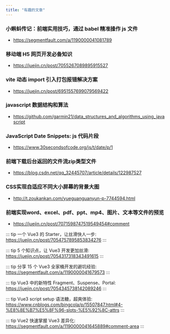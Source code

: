 ```yaml
---
title: "有趣的文章"
---
```


### 小蝌蚪传记：前端实用技巧，通过 babel 精准操作 js 文件

- https://segmentfault.com/a/1190000041081789

### 移动端 H5 网页开发必备知识

- https://juejin.cn/post/7055267089895915527

### vite 动态 import 引入打包报错解决方案

- https://juejin.cn/post/6951557699079569422

### javascript 数据结构和算法

- https://github.com/garmin21/data_structures_and_algorithms_using_javascript

### JavaScript Date Snippets: js 代码片段

- https://www.30secondsofcode.org/js/t/date/p/1


### 前端下载后台返回的文件流zip类型文件

- https://blog.csdn.net/qq_32445707/article/details/122987527


### CSS实现自适应不同大小屏幕的背景大图

- http://t.zoukankan.com/yueguanguanyun-p-7744594.html


### 前端实现word、excel、pdf、ppt、mp4、图片、文本等文件的预览

- https://juejin.cn/post/7071598747519549454#comment


::: tip
一个 Vue3 的 Starter，让丝滑快人一步: <a href="https://juejin.cn/post/7054757895853834276">https://juejin.cn/post/7054757895853834276</a>
:::

::: tip
5 个知识点，让 Vue3 开发更加丝滑: <a href="https://juejin.cn/post/7054317318343491615">https://juejin.cn/post/7054317318343491615</a>
:::

::: tip
分享 15 个 Vue3 全家桶开发的避坑经验: <a href="https://segmentfault.com/a/1190000041679573">https://segmentfault.com/a/1190000041679573</a>
:::

::: tip
Vue3 中的新特性 Fragment、Suspense、Portal: <a href="https://juejin.cn/post/7054345738142089246">https://juejin.cn/post/7054345738142089246</a>
:::

::: tip
Vue3 script setup 语法糖，超爽体验: <a href="https://www.cnblogs.com/bingcola/p/15507847.html#4-%E8%8E%B7%E5%8F%96-slots-%E5%92%8C-attrs">https://www.cnblogs.com/bingcola/p/15507847.html#4-%E8%8E%B7%E5%8F%96-slots-%E5%92%8C-attrs</a>
:::

::: tip
Vue2 快速掌握 Vue3 差异化: <a href="https://segmentfault.com/a/1190000041645889#comment-area">https://segmentfault.com/a/1190000041645889#comment-area</a>
:::